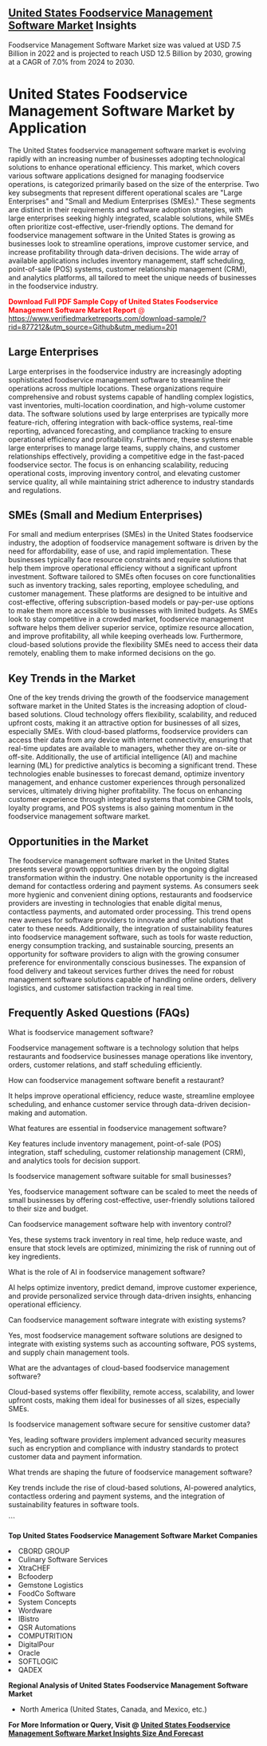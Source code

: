 <h2><a href="https://www.verifiedmarketreports.com/download-sample/?rid=877212&amp;utm_source=Github&amp;utm_medium=201" target="_blank">United States Foodservice Management Software Market</a> Insights</h2><p>Foodservice Management Software Market size was valued at USD 7.5 Billion in 2022 and is projected to reach USD 12.5 Billion by 2030, growing at a CAGR of 7.0% from 2024 to 2030.</p><p><h1>United States Foodservice Management Software Market by Application</h1><p>The United States foodservice management software market is evolving rapidly with an increasing number of businesses adopting technological solutions to enhance operational efficiency. This market, which covers various software applications designed for managing foodservice operations, is categorized primarily based on the size of the enterprise. Two key subsegments that represent different operational scales are "Large Enterprises" and "Small and Medium Enterprises (SMEs)." These segments are distinct in their requirements and software adoption strategies, with large enterprises seeking highly integrated, scalable solutions, while SMEs often prioritize cost-effective, user-friendly options. The demand for foodservice management software in the United States is growing as businesses look to streamline operations, improve customer service, and increase profitability through data-driven decisions. The wide array of available applications includes inventory management, staff scheduling, point-of-sale (POS) systems, customer relationship management (CRM), and analytics platforms, all tailored to meet the unique needs of businesses in the foodservice industry.</p><p><p><span class=""><span style="color: #ff0000;"><strong>Download Full PDF Sample Copy of United States Foodservice Management Software Market Report</strong> @ </span><a href="https://www.verifiedmarketreports.com/download-sample/?rid=877212&amp;utm_source=Github&amp;utm_medium=201" target="_blank">https://www.verifiedmarketreports.com/download-sample/?rid=877212&amp;utm_source=Github&amp;utm_medium=201</a></span></p></p><h2>Large Enterprises</h2><p>Large enterprises in the foodservice industry are increasingly adopting sophisticated foodservice management software to streamline their operations across multiple locations. These organizations require comprehensive and robust systems capable of handling complex logistics, vast inventories, multi-location coordination, and high-volume customer data. The software solutions used by large enterprises are typically more feature-rich, offering integration with back-office systems, real-time reporting, advanced forecasting, and compliance tracking to ensure operational efficiency and profitability. Furthermore, these systems enable large enterprises to manage large teams, supply chains, and customer relationships effectively, providing a competitive edge in the fast-paced foodservice sector. The focus is on enhancing scalability, reducing operational costs, improving inventory control, and elevating customer service quality, all while maintaining strict adherence to industry standards and regulations.</p><h2>SMEs (Small and Medium Enterprises)</h2><p>For small and medium enterprises (SMEs) in the United States foodservice industry, the adoption of foodservice management software is driven by the need for affordability, ease of use, and rapid implementation. These businesses typically face resource constraints and require solutions that help them improve operational efficiency without a significant upfront investment. Software tailored to SMEs often focuses on core functionalities such as inventory tracking, sales reporting, employee scheduling, and customer management. These platforms are designed to be intuitive and cost-effective, offering subscription-based models or pay-per-use options to make them more accessible to businesses with limited budgets. As SMEs look to stay competitive in a crowded market, foodservice management software helps them deliver superior service, optimize resource allocation, and improve profitability, all while keeping overheads low. Furthermore, cloud-based solutions provide the flexibility SMEs need to access their data remotely, enabling them to make informed decisions on the go.</p><h2>Key Trends in the Market</h2><p>One of the key trends driving the growth of the foodservice management software market in the United States is the increasing adoption of cloud-based solutions. Cloud technology offers flexibility, scalability, and reduced upfront costs, making it an attractive option for businesses of all sizes, especially SMEs. With cloud-based platforms, foodservice providers can access their data from any device with internet connectivity, ensuring that real-time updates are available to managers, whether they are on-site or off-site. Additionally, the use of artificial intelligence (AI) and machine learning (ML) for predictive analytics is becoming a significant trend. These technologies enable businesses to forecast demand, optimize inventory management, and enhance customer experiences through personalized services, ultimately driving higher profitability. The focus on enhancing customer experience through integrated systems that combine CRM tools, loyalty programs, and POS systems is also gaining momentum in the foodservice management software market.</p><h2>Opportunities in the Market</h2><p>The foodservice management software market in the United States presents several growth opportunities driven by the ongoing digital transformation within the industry. One notable opportunity is the increased demand for contactless ordering and payment systems. As consumers seek more hygienic and convenient dining options, restaurants and foodservice providers are investing in technologies that enable digital menus, contactless payments, and automated order processing. This trend opens new avenues for software providers to innovate and offer solutions that cater to these needs. Additionally, the integration of sustainability features into foodservice management software, such as tools for waste reduction, energy consumption tracking, and sustainable sourcing, presents an opportunity for software providers to align with the growing consumer preference for environmentally conscious businesses. The expansion of food delivery and takeout services further drives the need for robust management software solutions capable of handling online orders, delivery logistics, and customer satisfaction tracking in real time.</p><h2>Frequently Asked Questions (FAQs)</h2><p>What is foodservice management software?</p><p>Foodservice management software is a technology solution that helps restaurants and foodservice businesses manage operations like inventory, orders, customer relations, and staff scheduling efficiently.</p><p>How can foodservice management software benefit a restaurant?</p><p>It helps improve operational efficiency, reduce waste, streamline employee scheduling, and enhance customer service through data-driven decision-making and automation.</p><p>What features are essential in foodservice management software?</p><p>Key features include inventory management, point-of-sale (POS) integration, staff scheduling, customer relationship management (CRM), and analytics tools for decision support.</p><p>Is foodservice management software suitable for small businesses?</p><p>Yes, foodservice management software can be scaled to meet the needs of small businesses by offering cost-effective, user-friendly solutions tailored to their size and budget.</p><p>Can foodservice management software help with inventory control?</p><p>Yes, these systems track inventory in real time, help reduce waste, and ensure that stock levels are optimized, minimizing the risk of running out of key ingredients.</p><p>What is the role of AI in foodservice management software?</p><p>AI helps optimize inventory, predict demand, improve customer experience, and provide personalized service through data-driven insights, enhancing operational efficiency.</p><p>Can foodservice management software integrate with existing systems?</p><p>Yes, most foodservice management software solutions are designed to integrate with existing systems such as accounting software, POS systems, and supply chain management tools.</p><p>What are the advantages of cloud-based foodservice management software?</p><p>Cloud-based systems offer flexibility, remote access, scalability, and lower upfront costs, making them ideal for businesses of all sizes, especially SMEs.</p><p>Is foodservice management software secure for sensitive customer data?</p><p>Yes, leading software providers implement advanced security measures such as encryption and compliance with industry standards to protect customer data and payment information.</p><p>What trends are shaping the future of foodservice management software?</p><p>Key trends include the rise of cloud-based solutions, AI-powered analytics, contactless ordering and payment systems, and the integration of sustainability features in software tools.</p>```</p><p><strong>Top United States Foodservice Management Software Market Companies</strong></p><div data-test-id=""><p><li>CBORD GROUP</li><li> Culinary Software Services</li><li> XtraCHEF</li><li> Bcfooderp</li><li> Gemstone Logistics</li><li> FoodCo Software</li><li> System Concepts</li><li> Wordware</li><li> IBistro</li><li> QSR Automations</li><li> COMPUTRITION</li><li> DigitalPour</li><li> Oracle</li><li> SOFTLOGIC</li><li> QADEX</li></p><div><strong>Regional Analysis of&nbsp;United States Foodservice Management Software Market</strong></div><ul><li dir="ltr"><p dir="ltr">North America&nbsp;(United States, Canada, and Mexico, etc.)</p></li></ul><p><strong>For More Information or Query, Visit @&nbsp;</strong><strong><a href="https://www.verifiedmarketreports.com/product/foodservice-management-software-market/?utm_source=Github&amp;utm_medium=201" target="_blank">United States Foodservice Management Software Market Insights Size And Forecast</a></strong></p></div>
